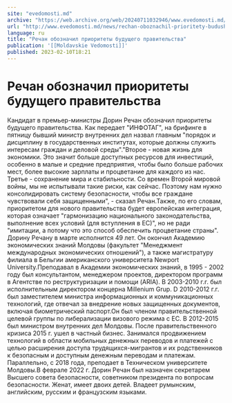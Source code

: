 ```yaml
---
site: "evedomosti.md"
archive: "https://web.archive.org/web/20240711032946/www.evedomosti.md/news/rechan-oboznachil-prioritety-budushego-pravitelstva"
url: "http://www.evedomosti.md/news/rechan-oboznachil-prioritety-budushego-pravitelstva"
language: ru
title: "Речан обозначил приоритеты будущего правительства"
publication: '[[Moldavskie Vedomosti]]'
published: 2023-02-10T18:21
---
```


# Речан обозначил приоритеты будущего правительства

Кандидат в премьер-министры Дорин Речан обозначил приоритеты будущего правительства. Как передает "ИНФОТАГ", на брифинге в пятницу бывший министр внутренних дел назвал главным "порядок и дисциплину в государственных институтах, которые должны служить интересам граждан и деловой среды"."Второе - новая жизнь для экономики. Это значит больше доступных ресурсов для инвестиций, особенно в малые и средние предприятия, чтобы было больше рабочих мест, более высокие зарплаты и процветание для каждого из нас. Третье - сохранение мира и стабильности. Со времен Второй мировой войны, мы не испытывали такие риски, как сейчас. Поэтому нам нужно консолидировать систему безопасности, чтобы все граждане чувствовали себя защищенными", - сказал Речан.Также, по его словам, приоритетом для нового правительства будет европейская интеграция, которая означает "гармонизацию национального законодательства, выполнение всех условий (для вступления в ЕС)", но не ради "имитации, а потому что это способ обеспечить процветание страны". Дорину Речану в марте исполнится 49 лет. Он окончил Академию экономических знаний Молдовы (факультет "Менеджмент международных экономических отношений"), а также магистратуру филиала в Бельгии американского университета Newport University.Преподавал в Академии экономических знаний, в 1995 - 2002 году был консультантом, менеджером проектов, директором программ в Агентстве по реструктуризации и помощи (ARIA). В 2003-2010 г.г. был исполнительным директором концерна Millenium Grup. D 2010-2012 г.г. был заместителем министра информационных и коммуникационных технологий, где отвечал за внедрение новых защищенных документов, включая биометрический паспорт.Он был членом правительственной целевой группы по либерализации визового режима с ЕС. В 2012-2015 был министром внутренних дел Молдовы. После правительственного кризиса 2015 г. ушел в частный бизнес. Занимался продвижением технологий в области мобильных денежных переводов и платежей с целью расширения доступа трудящихся-мигрантов и их родственников к безопасным и доступным денежным переводам и платежам. Параллельно, с 2018 года, преподает в Техническом университете Молдовы.В феврале 2022 г. Дорин Речан был назначен секретарем Высшего совета безопасности, советником президента по вопросам безопасности. Женат, имеет двоих детей. Владеет румынским, английским, русским и французским языками.